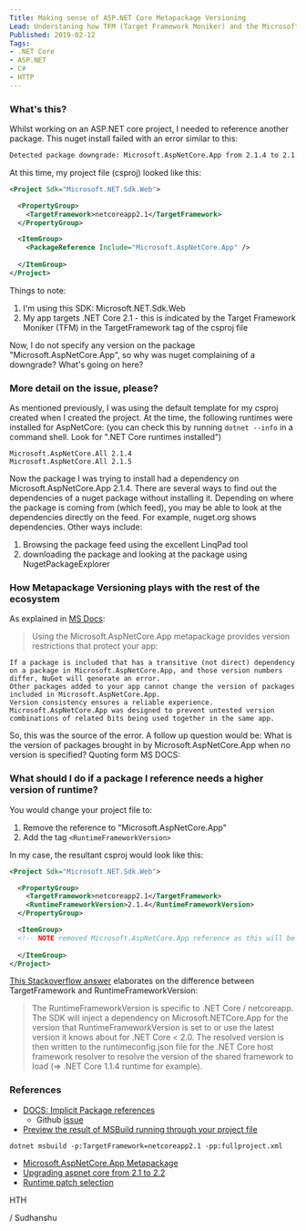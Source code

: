 ```yaml
---
Title: Making sense of ASP.NET Core Metapackage Versioning
Lead: Understaning how TFM (Target Framework Moniker) and the Microsoft.AspNetCore.App metapackage versioning work together
Published: 2019-02-12
Tags: 
- .NET Core
- ASP.NET
- C#
- HTTP
---
```


### What's this?
Whilst working on an ASP.NET core project, I needed to reference another package. This nuget install failed with an error similar to this:

```bash
Detected package downgrade: Microsoft.AspNetCore.App from 2.1.4 to 2.1.0. Reference the package directly from the project to select a different version.
```
At this time, my project file (csproj) looked like this:

```xml
<Project Sdk="Microsoft.NET.Sdk.Web">

  <PropertyGroup>
    <TargetFramework>netcoreapp2.1</TargetFramework>    
  </PropertyGroup>

  <ItemGroup>
    <PackageReference Include="Microsoft.AspNetCore.App" />
    
  </ItemGroup>
</Project>
```

Things to note:
1. I'm using this SDK: Microsoft.NET.Sdk.Web
2. My app targets .NET Core 2.1 - this is indicated by the Target Framework Moniker (TFM) in the TargetFramework tag of the csproj file 

Now, I do not specify any version on the package "Microsoft.AspNetCore.App", so why was nuget complaining of a downgrade? What's going on here?

### More detail on the issue, please?
As mentioned previously, I was using the default template for my csproj created when I created the project. At the time, the following runtimes were installed for AspNetCore: (you can check this by running ```dotnet --info``` in a command shell. Look for ".NET Core runtimes installed") 
```
Microsoft.AspNetCore.All 2.1.4 
Microsoft.AspNetCore.All 2.1.5
``` 

Now the package I was trying to install had a dependency on Microsoft.AspNetCore.App 2.1.4. There are several ways to find out the dependencies of a nuget package without installing it. Depending on where the package is coming from (which feed), you may be able to look at the dependencies directly on the feed. For example, nuget.org shows dependencies. Other ways include:
1. Browsing the package feed using the excellent LinqPad tool
2. downloading the package and looking at the package using NugetPackageExplorer


### How Metapackage Versioning plays with the rest of the ecosystem
As explained in [MS Docs](https://docs.microsoft.com/en-us/aspnet/core/fundamentals/metapackage-app?view=aspnetcore-2.2):

> Using the Microsoft.AspNetCore.App metapackage provides version restrictions that protect your app:

    If a package is included that has a transitive (not direct) dependency on a package in Microsoft.AspNetCore.App, and those version numbers differ, NuGet will generate an error.
    Other packages added to your app cannot change the version of packages included in Microsoft.AspNetCore.App.
    Version consistency ensures a reliable experience. Microsoft.AspNetCore.App was designed to prevent untested version combinations of related bits being used together in the same app.

So, this was the source of the error. A follow up question would be: What is the version of packages brought in by Microsoft.AspNetCore.App when no version is specified?
Quoting form MS DOCS:


### What should I do if a package I reference needs a higher version of runtime?

You would change your project file to:
1. Remove the reference to "Microsoft.AspNetCore.App"
2. Add the tag ```<RuntimeFrameworkVersion>```

In my case, the resultant csproj would look like this:
```xml
<Project Sdk="Microsoft.NET.Sdk.Web">

  <PropertyGroup>
    <TargetFramework>netcoreapp2.1</TargetFramework>   
    <RuntimeFrameworkVersion>2.1.4</RuntimeFrameworkVersion> 
  </PropertyGroup>

  <ItemGroup>
  <!-- NOTE removed Microsoft.AspNetCore.App reference as this will be injected for us through runtimeconfig.json-->
        
  </ItemGroup>
</Project>
```

[This Stackoverflow answer](https://stackoverflow.com/a/46778275/190476) elaborates on the difference between TargetFramework and RuntimeFrameworkVersion:
> The RuntimeFrameworkVersion is specific to .NET Core / netcoreapp. The SDK will inject a dependency on Microsoft.NETCore.App for the version that RuntimeFrameworkVersion is set to or use the latest version it knows about for .NET Core < 2.0. The resolved version is then written to the runtimeconfig.json file for the .NET Core host framework resolver to resolve the version of the shared framework to load (=> .NET Core 1.1.4 runtime for example).

### References
- [DOCS: Implicit Package references](https://docs.microsoft.com/en-us/dotnet/core/tools/csproj)
   - Github [issue](https://github.com/dotnet/core/blob/master/release-notes/1.0/sdk/1.0-rc3-implicit-package-refs.md)
- [Preview the result of MSBuild running through your project file](https://docs.microsoft.com/en-us/dotnet/core/tools/csproj#how-to-see-the-whole-project-as-msbuild-sees-it)
```
dotnet msbuild -p:TargetFramework=netcoreapp2.1 -pp:fullproject.xml
```
- [Microsoft.AspNetCore.App Metapackage](https://docs.microsoft.com/en-us/aspnet/core/fundamentals/metapackage-app?view=aspnetcore-2.2)
- [Upgrading aspnet core from 2.1 to 2.2](https://docs.microsoft.com/en-us/aspnet/core/migration/21-to-22?view=aspnetcore-2.2&tabs=visual-studio)
- [Runtime patch selection](https://docs.microsoft.com/en-us/dotnet/core/deploying/runtime-patch-selection)

HTH

/ Sudhanshu
